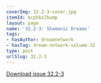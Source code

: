 ```yaml
---
coverImg: 32.2-3-cover.jpg
itemId: bcphbz2bump
layout: page
name: '32.2-3: Shamanic Dreams'
tags:
- hasAuthor: dreamnetwork
- hasTag: dream-network-volume-32
type: post
urlSlug: 32.2-3
---
```

<a href="../files/pdfs/Volume_32/32.2-32.3_shamanic_dreams.pdf" download="">Download issue 32.2-3</a>